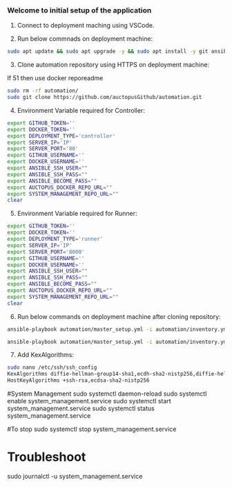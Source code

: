 ### Welcome to initial setup of the application

1. Connect to deployment maching using VSCode.

2. Run below commnads on deployment machine:
```bash
sudo apt update && sudo apt upgrade -y && sudo apt install -y git ansible sshpass
```

3. Clone automation repository using HTTPS on deployment machine:

If 51 then use docker reporeadme
```bash
sudo rm -rf automation/
sudo git clone https://github.com/auctopusGithub/automation.git
```

4. Environment Variable required for Controller:
```bash
export GITHUB_TOKEN=''
export DOCKER_TOKEN=''
export DEPLOYMENT_TYPE='controller'
export SERVER_IP='IP'
export SERVER_PORT='80'
export GITHUB_USERNAME=''
export DOCKER_USERNAME=''
export ANSIBLE_SSH_USER=""
export ANSIBLE_SSH_PASS=""
export ANSIBLE_BECOME_PASS=""
export AUCTOPUS_DOCKER_REPO_URL=""
export SYSTEM_MANAGEMENT_REPO_URL=""
clear
```

5. Environment Variable required for Runner:
```bash
export GITHUB_TOKEN=''
export DOCKER_TOKEN=''
export DEPLOYMENT_TYPE='runner'
export SERVER_IP='IP'
export SERVER_PORT='8000'
export GITHUB_USERNAME=''
export DOCKER_USERNAME=''
export ANSIBLE_SSH_USER=""
export ANSIBLE_SSH_PASS=""
export ANSIBLE_BECOME_PASS=""
export AUCTOPUS_DOCKER_REPO_URL=""
export SYSTEM_MANAGEMENT_REPO_URL=""
clear
```

6. Run below commands on deployment machine after cloning repository:
```bash
ansible-playbook automation/master_setup.yml -i automation/inventory.yml --ssh-extra-args='-o StrictHostKeyChecking=no'
```

```bash
ansible-playbook automation/master_setup.yml -i automation/inventory.yml --ssh-extra-args='-o StrictHostKeyChecking=no' -vvv
```


7. Add KexAlgorithms:
```bash
sudo nano /etc/ssh/ssh_config
KexAlgorithms diffie-hellman-group14-sha1,ecdh-sha2-nistp256,diffie-hellman-group14-sha256
HostKeyAlgorithms +ssh-rsa,ecdsa-sha2-nistp256
```


#System Management
sudo systemctl daemon-reload
sudo systemctl enable system_management.service
sudo systemctl start system_management.service
sudo systemctl status system_management.service

#To stop
sudo systemctl stop system_management.service

# Troubleshoot
sudo journalctl -u system_management.service
